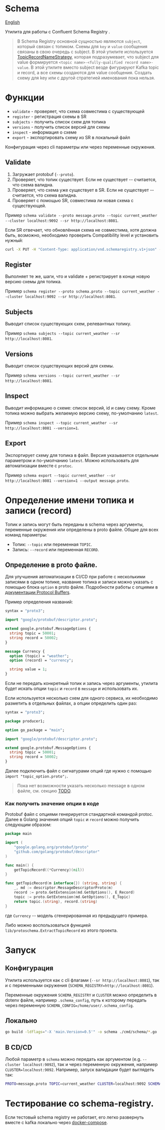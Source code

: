# Schema

[English](README.md)

Утилита для работы с Confluent Schema Registry .

> В Schema Registry основной сущностью являются `subject`, который связан с топиком. Схемы для `key` и `value` сообщения связаны в свою очередь с subject.
> В этой утилите используется [TopicRecordNameStrategy](https://docs.confluent.io/platform/current/schema-registry/serdes-develop/index.html#overview),
> которая подразумевает, что subject для value формируется `<topic name>-<fully-qualified record name>-value`.
> В этой утилите вместо subject везде фигурируют Kafka topic и record, а все схемы создаются для value сообщения.
> Создать схему для key или с другой стратегией именования пока нельзя.

# Функции

- `validate` - проверяет, что схема совместима с существующей
- `register` - регистрация схемы в SR
- `subjects` - получить список схем для топика
- `versions` - получить список версий для схемы
- `inspect` - информация о схеме
- `export` - экспортировать схему из SR в локальный файл

Конфигурация через cli параметры или через переменные окружения.

## Validate

1. Загружает protobuf (`--proto`).
2. Проверяет, что топик существует. Если не существует -- считается, что схема валидна.
3. Проверяет, что схема уже существует в SR. Если не существует -- считается, что схема валидна.
4. Проверяет с помощью SR, совместима ли новая схема с существующей.

Пример `schema validate --proto message.proto --topic current_weather --cluster localhost:9092 --sr http://localhost:8081`.

Если SR отвечает, что обновлённая схема не совместима, хотя должна быть, возможно, необходимо проверить Compatibility level и установить нужный:

```bash
curl -X PUT -H "Content-Type: application/vnd.schemaregistry.v1+json" --data '{"compatibility": "FORWARD"}' http://localhost:8081/config
```

## Register

Выполняет те же, шаги, что и validate + регистрирует в конце новую версию схемы для топика.

Пример `schema register --proto schema.proto --topic current_weather --cluster localhost:9092 --sr http://localhost:8081`.

## Subjects

Выводит список существующих схем, релевантных топику.

Пример `schema subjects --topic current_weather --sr http://localhost:8081`.

## Versions

Выводит список существующих версий для схемы.

Пример `schema versions --topic current_weather --sr http://localhost:8081`.

## Inspect

Выводит информацию о схеме: список версий, id и саму схему. Кроме топика можно выбрать желаемую версию схему, по-умолчанию `latest`.

Пример `schema inspect --topic current_weather --sr http://localhost:8081 --version=1`.

## Export

Экспортирует схему для топика в файл. Версия указывается отдельным параметром и по-умолчанию `latest`.
Можно использовать для автоматизации вместе с `protoc`.

Пример `schema export --topic current_weather --sr http://localhost:8081 --version=1 --output message.proto`.

# Определение имени топика и записи (record)

Топик и запись могут быть переданы в schema через аргументы, переменные окружения или определены в proto файле.
Общие для всех команд параметры:

- Топик: `--topic` или переменная `TOPIC`.
- Запись: `--record` или переменная `RECORD`.

## Определение в proto файле.

Для улучшения автоматизации в CI/CD при работе с несколькими записями в одном топике, название топика и записи можно
указать с помощью блока `option` в proto файле. Подробности работы с опциями в [документации Protocol Buffers](https://developers.google.com/protocol-buffers/docs/proto3#customoptions).

Пример определения названий:

```protobuf
syntax = "proto3";

import "google/protobuf/descriptor.proto";

extend google.protobuf.MessageOptions {
  string topic = 50001;
  string record = 50002;
}

message Currency {
  option (topic) = "weather";
  option (record) = "currency";

  string value = 1;
}
```

Если не передать конкретный топик и запись через аргументы, утилита будет искать опции `topic` и `record` в `message` и использовать их.

Если используется несколько схем для одного сервиса, их необходимо разметить в отдельных файлах, а опции определить один раз:

```protobuf
syntax = "proto3";

package producer1;

option go_package = "main";

import "google/protobuf/descriptor.proto";

extend google.protobuf.MessageOptions {
  string topic = 50001;
  string record = 50002;
}
```

Далее подключить файл с сигнатурами опций где нужно с помощью `import "topic_option.proto";`.

> Пока нет возможности указать несколько message в одном файле, см. секцию [TODO](#todo).

### Как получить значение опции в коде

Protobuf файл с опциями генерируется стандартной командой protoc. Далее в Golang значения опций `topic` и `record` можно получить следующим образом:

```go
package main

import (
	"google.golang.org/protobuf/proto"
	"github.com/golang/protobuf/descriptor"
)

func main() {
	getTopicRecord((*Currency)(nil))
}

func getTopicRecord(m interface{}) (string, string) {
	_, md := descriptor.MessageDescriptorProto(m)
	record := proto.GetExtension(md.GetOptions(), E_Record)
	topic := proto.GetExtension(md.GetOptions(), E_Topic)
	return topic.(string), record.(string)
}
```

где `Currency` -- модель сгенерированная из предыдущего примера. 

Либо можно воспользоваться функцией `lib/protoschema.ExtractTopicRecord` из этого проекта.

# Запуск

## Конфигурация

Утилита используется как с cli флагами (`--sr http://localhost:8081`), так и с переменными окружения (`SCHEMA_REGISTRY=http://localhost:8081`).

Переменные окружения `SCHEMA_REGISTRY` и `CLUSTER` можно определить в dotenv файле, например `.schema_config`,
путь к которому передать через переменную `SCHEMA_CONFIG=/home/user/.schema_config`.

## Локально

```bash
go build -ldflags="-X 'main.Version=0.5'" -o schema ./cmd/schema/*.go
```

## В CD/CD

Любой параметр в `schema` можно передать как аргументом (e.g. `--cluster localhost:9092`), так и через переменную окружения, например `CLUSTER=localhost:9092`.
Например, запуск валидации будет выглядеть так:

```bash
PROTO=message.proto TOPIC=current_weather CLUSTER=localhost:9092 SCHEMA_REGISTRY=http://localhost:8081 schema validate
```

# Тестирование со schema-registry.

Если тестовый schema registry не работает, его легко развернуть вместе с kafka локально через [docker-compose](https://docs.confluent.io/platform/current/quickstart/ce-docker-quickstart.html).
